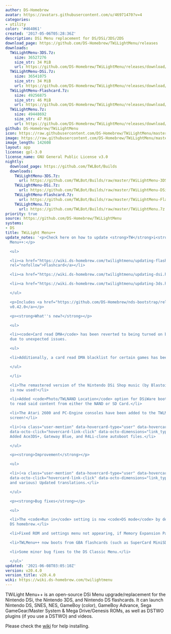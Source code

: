 ```yaml
---
author: DS-Homebrew
avatar: https://avatars.githubusercontent.com/u/46971470?v=4
categories:
- utility
color: '#464061'
created: '2017-05-06T05:28:36Z'
description: DSi Menu replacement for DS/DSi/3DS/2DS
download_page: https://github.com/DS-Homebrew/TWiLightMenu/releases
downloads:
  TWiLightMenu-3DS.7z:
    size: 36527276
    size_str: 34 MiB
    url: https://github.com/DS-Homebrew/TWiLightMenu/releases/download/v20.4.0/TWiLightMenu-3DS.7z
  TWiLightMenu-DSi.7z:
    size: 36541075
    size_str: 34 MiB
    url: https://github.com/DS-Homebrew/TWiLightMenu/releases/download/v20.4.0/TWiLightMenu-DSi.7z
  TWiLightMenu-Flashcard.7z:
    size: 49256875
    size_str: 46 MiB
    url: https://github.com/DS-Homebrew/TWiLightMenu/releases/download/v20.4.0/TWiLightMenu-Flashcard.7z
  TWiLightMenu.7z:
    size: 49448692
    size_str: 47 MiB
    url: https://github.com/DS-Homebrew/TWiLightMenu/releases/download/v20.4.0/TWiLightMenu.7z
github: DS-Homebrew/TWiLightMenu
icon: https://raw.githubusercontent.com/DS-Homebrew/TWiLightMenu/master/booter/Twilight%2B%2B-animated%20icon-fix.gif
image: https://raw.githubusercontent.com/DS-Homebrew/TWiLightMenu/master/logo.png
image_length: 142608
layout: app
license: gpl-3.0
license_name: GNU General Public License v3.0
nightly:
  download_page: https://github.com/TWLBot/Builds
  downloads:
    TWiLightMenu-3DS.7z:
      url: https://github.com/TWLBot/Builds/raw/master/TWiLightMenu-3DS.7z
    TWiLightMenu-DSi.7z:
      url: https://github.com/TWLBot/Builds/raw/master/TWiLightMenu-DSi.7z
    TWiLightMenu-Flashcard.7z:
      url: https://github.com/TWLBot/Builds/raw/master/TWiLightMenu-Flashcard.7z
    TWiLightMenu.7z:
      url: https://github.com/TWLBot/Builds/raw/master/TWiLightMenu.7z
priority: true
source: https://github.com/DS-Homebrew/TWiLightMenu
systems:
- DS
title: TWiLight Menu++
update_notes: '<p>Check here on how to update <strong>TW</strong>i<strong>L</strong>ight
  Menu++:</p>

  <ul>

  <li><a href="https://wiki.ds-homebrew.com/twilightmenu/updating-flashcard.html"
  rel="nofollow">Flashcard</a></li>

  <li><a href="https://wiki.ds-homebrew.com/twilightmenu/updating-dsi.html" rel="nofollow">DSi</a></li>

  <li><a href="https://wiki.ds-homebrew.com/twilightmenu/updating-3ds.html" rel="nofollow">3DS</a></li>

  </ul>

  <p>Includes <a href="https://github.com/DS-Homebrew/nds-bootstrap/releases/tag/v0.42.0">nds-bootstrap
  v0.42.0</a></p>

  <p><strong>What''s new?</strong></p>

  <ul>

  <li><code>Card read DMA</code> has been reverted to being turned on by default,
  due to unexpected issues.

  <ul>

  <li>Additionally, a card read DMA blacklist for certain games has been implemented.</li>

  </ul>

  </li>

  <li>The remastered version of the Nintendo DSi Shop music (by BlastoiseVeteran)
  is now used!</li>

  <li>Added <code>Photo/TWLNAND Location</code> option for DSiWare booted by nds-bootstrap
  to read said content from either the NAND or SD Card.</li>

  <li>The Atari 2600 and PC-Engine consoles have been added to the TWLMenu++ splash
  screen!</li>

  <li>(<a class="user-mention" data-hovercard-type="user" data-hovercard-url="/users/lifehackerhansol/hovercard"
  data-octo-click="hovercard-link-click" data-octo-dimensions="link_type:self" href="https://github.com/lifehackerhansol">@lifehackerhansol</a>)
  Added Ace3DS+, Gateway Blue, and R4Li-clone autoboot files.</li>

  </ul>

  <p><strong>Improvement</strong></p>

  <ul>

  <li>(<a class="user-mention" data-hovercard-type="user" data-hovercard-url="/users/Epicpkmn11/hovercard"
  data-octo-click="hovercard-link-click" data-octo-dimensions="link_type:self" href="https://github.com/Epicpkmn11">@Epicpkmn11</a>
  and various) Updated translations.</li>

  </ul>

  <p><strong>Bug fixes</strong></p>

  <ul>

  <li>The <code>Run in</code> setting is now <code>DS mode</code> by default for old
  DS homebrew.</li>

  <li>Fixed ROM and settings menu not appearing, if Memory Expansion Pak is inserted.</li>

  <li>TWLMenu++ now boots from GBA flashcards (such as SuperCard MiniSD) again.</li>

  <li>Some minor bug fixes to the DS Classic Menu.</li>

  </ul>'
updated: '2021-06-08T03:05:10Z'
version: v20.4.0
version_title: v20.4.0
wiki: https://wiki.ds-homebrew.com/twilightmenu
---
```

TWiLight Menu++ is an open-source DSi Menu upgrade/replacement for the Nintendo DSi, the Nintendo 3DS, and Nintendo DS flashcards. It can launch Nintendo DS, SNES, NES, GameBoy (color), GameBoy Advance, Sega GameGear/Master System & Mega Drive/Genesis ROMs, as well as DSTWO plugins (if you use a DSTWO) and videos.

Please check the [wiki](https://wiki.ds-homebrew.com/twilightmenu) for help installing.